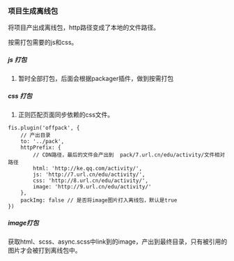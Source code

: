 ### 项目生成离线包

将项目产出成离线包，http路径变成了本地的文件路径。

按需打包需要的js和css。

##### js 打包
1. 暂时全部打包，后面会根据packager插件，做到按需打包

##### css 打包

1. 正则匹配页面同步依赖的css文件。
```
fis.plugin('offpack', {
    // 产出目录
    to: '../pack',
    httpPrefix: {
        // CDN路径，最后的文件会产出到  pack/7.url.cn/edu/activity/文件相对路径
        html: 'http://ke.qq.com/activity/',
        js: 'http://7.url.cn/edu/activity/',
        css: 'http://8.url.cn/edu/activity/',
        image: 'http://9.url.cn/edu/activity/'
    },
    packImg: false // 是否将image图片打入离线包，默认是true
})
```


##### image打包
获取html、scss、async.scss中link到的image，产出到最终目录，只有被引用的图片才会被打到离线包中。